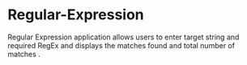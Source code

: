 # Regular-Expression
Regular Expression application allows users to enter target string and required RegEx and displays the matches found and total number of matches .
